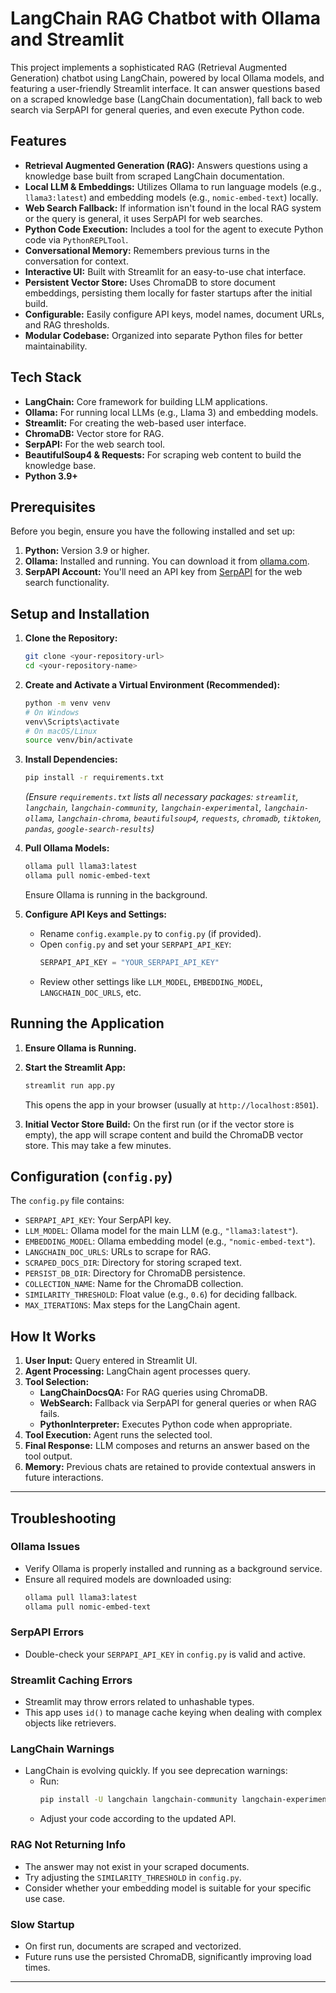 # LangChain RAG Chatbot with Ollama and Streamlit

This project implements a sophisticated RAG (Retrieval Augmented Generation) chatbot using LangChain, powered by local Ollama models, and featuring a user-friendly Streamlit interface. It can answer questions based on a scraped knowledge base (LangChain documentation), fall back to web search via SerpAPI for general queries, and even execute Python code.

## Features

- **Retrieval Augmented Generation (RAG):** Answers questions using a knowledge base built from scraped LangChain documentation.
- **Local LLM & Embeddings:** Utilizes Ollama to run language models (e.g., `llama3:latest`) and embedding models (e.g., `nomic-embed-text`) locally.
- **Web Search Fallback:** If information isn't found in the local RAG system or the query is general, it uses SerpAPI for web searches.
- **Python Code Execution:** Includes a tool for the agent to execute Python code via `PythonREPLTool`.
- **Conversational Memory:** Remembers previous turns in the conversation for context.
- **Interactive UI:** Built with Streamlit for an easy-to-use chat interface.
- **Persistent Vector Store:** Uses ChromaDB to store document embeddings, persisting them locally for faster startups after the initial build.
- **Configurable:** Easily configure API keys, model names, document URLs, and RAG thresholds.
- **Modular Codebase:** Organized into separate Python files for better maintainability.

## Tech Stack

- **LangChain:** Core framework for building LLM applications.
- **Ollama:** For running local LLMs (e.g., Llama 3) and embedding models.
- **Streamlit:** For creating the web-based user interface.
- **ChromaDB:** Vector store for RAG.
- **SerpAPI:** For the web search tool.
- **BeautifulSoup4 & Requests:** For scraping web content to build the knowledge base.
- **Python 3.9+**

## Prerequisites

Before you begin, ensure you have the following installed and set up:

1. **Python:** Version 3.9 or higher.
2. **Ollama:** Installed and running. You can download it from [ollama.com](https://ollama.com/).
3. **SerpAPI Account:** You'll need an API key from [SerpAPI](https://serpapi.com/) for the web search functionality.

## Setup and Installation

1. **Clone the Repository:**
    ```bash
    git clone <your-repository-url>
    cd <your-repository-name>
    ```

2. **Create and Activate a Virtual Environment (Recommended):**
    ```bash
    python -m venv venv
    # On Windows
    venv\Scripts\activate
    # On macOS/Linux
    source venv/bin/activate
    ```

3. **Install Dependencies:**
    ```bash
    pip install -r requirements.txt
    ```
    *(Ensure `requirements.txt` lists all necessary packages: `streamlit`, `langchain`, `langchain-community`, `langchain-experimental`, `langchain-ollama`, `langchain-chroma`, `beautifulsoup4`, `requests`, `chromadb`, `tiktoken`, `pandas`, `google-search-results`)*

4. **Pull Ollama Models:**
    ```bash
    ollama pull llama3:latest
    ollama pull nomic-embed-text
    ```
    Ensure Ollama is running in the background.

5. **Configure API Keys and Settings:**
    - Rename `config.example.py` to `config.py` (if provided).
    - Open `config.py` and set your `SERPAPI_API_KEY`:
        ```python
        SERPAPI_API_KEY = "YOUR_SERPAPI_API_KEY"
        ```
    - Review other settings like `LLM_MODEL`, `EMBEDDING_MODEL`, `LANGCHAIN_DOC_URLS`, etc.

## Running the Application

1. **Ensure Ollama is Running.**

2. **Start the Streamlit App:**
    ```bash
    streamlit run app.py
    ```
    This opens the app in your browser (usually at `http://localhost:8501`).

3. **Initial Vector Store Build:**
    On the first run (or if the vector store is empty), the app will scrape content and build the ChromaDB vector store. This may take a few minutes.

## Configuration (`config.py`)

The `config.py` file contains:

- `SERPAPI_API_KEY`: Your SerpAPI key.
- `LLM_MODEL`: Ollama model for the main LLM (e.g., `"llama3:latest"`).
- `EMBEDDING_MODEL`: Ollama embedding model (e.g., `"nomic-embed-text"`).
- `LANGCHAIN_DOC_URLS`: URLs to scrape for RAG.
- `SCRAPED_DOCS_DIR`: Directory for storing scraped text.
- `PERSIST_DB_DIR`: Directory for ChromaDB persistence.
- `COLLECTION_NAME`: Name for the ChromaDB collection.
- `SIMILARITY_THRESHOLD`: Float value (e.g., `0.6`) for deciding fallback.
- `MAX_ITERATIONS`: Max steps for the LangChain agent.


## How It Works

1. **User Input:** Query entered in Streamlit UI.
2. **Agent Processing:** LangChain agent processes query.
3. **Tool Selection:**
    - **LangChainDocsQA:** For RAG queries using ChromaDB.
    - **WebSearch:** Fallback via SerpAPI for general queries or when RAG fails.
    - **PythonInterpreter:** Executes Python code when appropriate.
4. **Tool Execution:** Agent runs the selected tool.
5. **Final Response:** LLM composes and returns an answer based on the tool output.
6. **Memory:** Previous chats are retained to provide contextual answers in future interactions.

---

## Troubleshooting

### Ollama Issues

- Verify Ollama is properly installed and running as a background service.
- Ensure all required models are downloaded using:
  ```bash
  ollama pull llama3:latest
  ollama pull nomic-embed-text
### SerpAPI Errors
- Double-check your `SERPAPI_API_KEY` in `config.py` is valid and active.

### Streamlit Caching Errors
- Streamlit may throw errors related to unhashable types.
- This app uses `id()` to manage cache keying when dealing with complex objects like retrievers.

### LangChain Warnings
- LangChain is evolving quickly. If you see deprecation warnings:
  - Run:
    ```bash
    pip install -U langchain langchain-community langchain-experimental
    ```
  - Adjust your code according to the updated API.

### RAG Not Returning Info
- The answer may not exist in your scraped documents.
- Try adjusting the `SIMILARITY_THRESHOLD` in `config.py`.
- Consider whether your embedding model is suitable for your specific use case.

### Slow Startup
- On first run, documents are scraped and vectorized.
- Future runs use the persisted ChromaDB, significantly improving load times.

---
